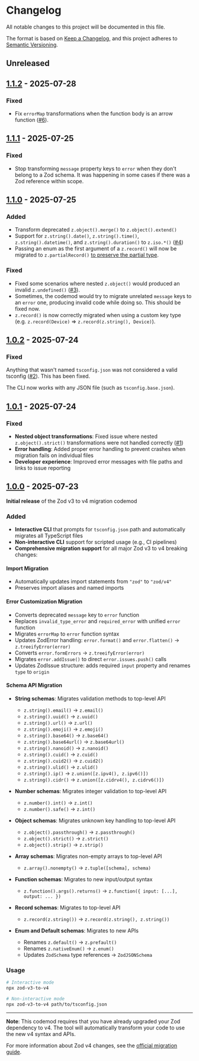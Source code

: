 # Changelog

All notable changes to this project will be documented in this file.

The format is based on [Keep a Changelog](https://keepachangelog.com/en/1.0.0/),
and this project adheres to [Semantic Versioning](https://semver.org/spec/v2.0.0.html).

## Unreleased

## [1.1.2] - 2025-07-28

### Fixed

- Fix `errorMap` transformations when the function body is an arrow function ([#6](https://github.com/nicoespeon/zod-v3-to-v4/pull/6)).

## [1.1.1] - 2025-07-25

### Fixed

- Stop transforming `message` property keys to `error` when they don't belong to a Zod schema. It was happening in some cases if there was a Zod reference within scope.

## [1.1.0] - 2025-07-25

### Added

- Transform deprecated `z.object().merge()` to `z.object().extend()`
- Support for `z.string().date()`, `z.string().time()`, `z.string().datetime()`, and `z.string().duration()` to `z.iso.*()` ([#4](https://github.com/nicoespeon/zod-v3-to-v4/pull/4))
- Passing an enum as the first argument of a `z.record()` will now be migrated to `z.partialRecord()` [to preserve the partial type](https://zod.dev/v4/changelog?id=improves-enum-support).

### Fixed

- Fixed some scenarios where nested `z.object()` would produced an invalid `z.undefined()` ([#3](https://github.com/nicoespeon/zod-v3-to-v4/issues/3)).
- Sometimes, the codemod would try to migrate unrelated `message` keys to an `error` one, producing invalid code while doing so. This should be fixed now.
- `z.record()` is now correctly migrated when using a custom key type (e.g. `z.record(Device)` => `z.record(z.string(), Device)`).

## [1.0.2] - 2025-07-24

### Fixed

Anything that wasn't named `tsconfig.json` was not considered a valid tsconfig ([#2](https://github.com/nicoespeon/zod-v3-to-v4/issues/2)). This has been fixed.

The CLI now works with any JSON file (such as `tsconfig.base.json`).

## [1.0.1] - 2025-07-24

### Fixed

- **Nested object transformations**: Fixed issue where nested `z.object().strict()` transformations were not handled correctly ([#1](https://github.com/nicoespeon/zod-v3-to-v4/issues/1))
- **Error handling**: Added proper error handling to prevent crashes when migration fails on individual files
- **Developer experience**: Improved error messages with file paths and links to issue reporting

## [1.0.0] - 2025-07-23

**Initial release** of the Zod v3 to v4 migration codemod

### Added

- **Interactive CLI** that prompts for `tsconfig.json` path and automatically migrates all TypeScript files
- **Non-interactive CLI** support for scripted usage (e.g., CI pipelines)
- **Comprehensive migration support** for all major Zod v3 to v4 breaking changes:

#### Import Migration

- Automatically updates import statements from `"zod"` to `"zod/v4"`
- Preserves import aliases and named imports

#### Error Customization Migration

- Converts deprecated `message` key to `error` function
- Replaces `invalid_type_error` and `required_error` with unified `error` function
- Migrates `errorMap` to `error` function syntax
- Updates ZodError handling: `error.format()` and `error.flatten()` → `z.treeifyError(error)`
- Converts `error.formErrors` → `z.treeifyError(error)`
- Migrates `error.addIssue()` to direct `error.issues.push()` calls
- Updates ZodIssue structure: adds required `input` property and renames `type` to `origin`

#### Schema API Migration

- **String schemas**: Migrates validation methods to top-level API

  - `z.string().email()` → `z.email()`
  - `z.string().uuid()` → `z.uuid()`
  - `z.string().url()` → `z.url()`
  - `z.string().emoji()` → `z.emoji()`
  - `z.string().base64()` → `z.base64()`
  - `z.string().base64url()` → `z.base64url()`
  - `z.string().nanoid()` → `z.nanoid()`
  - `z.string().cuid()` → `z.cuid()`
  - `z.string().cuid2()` → `z.cuid2()`
  - `z.string().ulid()` → `z.ulid()`
  - `z.string().ip()` → `z.union([z.ipv4(), z.ipv6()])`
  - `z.string().cidr()` → `z.union([z.cidrv4(), z.cidrv6()])`

- **Number schemas**: Migrates integer validation to top-level API

  - `z.number().int()` → `z.int()`
  - `z.number().safe()` → `z.int()`

- **Object schemas**: Migrates unknown key handling to top-level API

  - `z.object().passthrough()` → `z.passthrough()`
  - `z.object().strict()` → `z.strict()`
  - `z.object().strip()` → `z.strip()`

- **Array schemas**: Migrates non-empty arrays to top-level API

  - `z.array().nonempty()` → `z.tuple([schema], schema)`

- **Function schemas**: Migrates to new input/output syntax

  - `z.function().args().returns()` → `z.function({ input: [...], output: ... })`

- **Record schemas**: Migrates to top-level API

  - `z.record(z.string())` → `z.record(z.string(), z.string())`

- **Enum and Default schemas**: Migrates to new APIs
  - Renames `z.default()` → `z.prefault()`
  - Renames `z.nativeEnum()` → `z.enum()`
  - Updates `ZodSchema` type references → `ZodJSONSchema`

### Usage

```bash
# Interactive mode
npx zod-v3-to-v4

# Non-interactive mode
npx zod-v3-to-v4 path/to/tsconfig.json
```

---

**Note**: This codemod requires that you have already upgraded your Zod dependency to v4. The tool will automatically transform your code to use the new v4 syntax and APIs.

For more information about Zod v4 changes, see the [official migration guide](https://zod.dev/v4/changelog).

<!-- Links -->

[1.1.2]: https://github.com/nicoespeon/zod-v3-to-v4/compare/1.1.1...1.1.2
[1.1.1]: https://github.com/nicoespeon/zod-v3-to-v4/compare/1.1.0...1.1.1
[1.1.0]: https://github.com/nicoespeon/zod-v3-to-v4/compare/1.0.2...1.1.0
[1.0.2]: https://github.com/nicoespeon/zod-v3-to-v4/compare/1.0.1...1.0.2
[1.0.1]: https://github.com/nicoespeon/zod-v3-to-v4/compare/1.0.0...1.0.1
[1.0.0]: https://github.com/nicoespeon/zod-v3-to-v4/compare/84de37227de3b85c13458b6637b57b7cc95a799b...1.0.0
